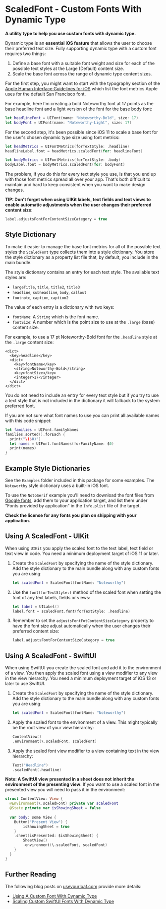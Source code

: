 # ScaledFont - Custom Fonts With Dynamic Type

**A utility type to help you use custom fonts with dynamic type.**

Dynamic type is an **essential iOS feature** that allows the user to choose their preferred text size. Fully supporting dynamic type with a custom font requires two things:

1. Define a base font with a suitable font weight and size for each of the possible text styles at the Large (Default) content size.
2. Scale the base font across the range of dynamic type content sizes.

For the first step, you might want to start with the typography section of the [Apple Human Interface Guidelines for iOS](https://developer.apple.com/design/human-interface-guidelines/ios/visual-design/typography/) which list the font metrics Apple uses for the default San Francisco font.

For example, here I'm creating a bold Noteworthy font at 17 points as the base headline font and a light version of the font for the base body font:

```swift
let headlineFont = UIFont(name: "Noteworthy-Bold", size: 17)
let bodyFont = UIFont(name: "Noteworthy-Light", size: 17)
```

For the second step, it's been possible since iOS 11 to scale a base font for the user's chosen dynamic type size using font metrics:

```swift
let headMetrics = UIFontMetrics(forTextStyle: .headline)
headlineLabel.font = headMetrics.scaledFont(for: headlineFont)

let bodyMetrics = UIFontMetrics(forTextStyle: .body)
bodyLabel.font = bodyMetrics.scaledFont(for: bodyFont)
```

The problem, if you do this for every text style you use, is that you end up with those font metrics spread all over your app. That's both difficult to maintain and hard to keep consistent when you want to make design changes.

**TIP: Don't forget when using UIKit labels, text fields and text views to enable automatic adjustments when the user changes their preferred content size:**

```swift
label.adjustsFontForContentSizeCategory = true
```

## Style Dictionary

To make it easier to manage the base font metrics for all of the possible text styles the `ScaledFont` type collects them into a style dictionary. You store the style dictionary as a property list file that, by default, you include in the main bundle.

The style dictionary contains an entry for each text style. The available text styles are:

- `largeTitle`, `title`, `title2`, `title3`
-  `headline`, `subheadline`, `body`, `callout`
-  `footnote`, `caption`, `caption2`

The value of each entry is a dictionary with two keys:

+ `fontName`: A `String` which is the font name.
+ `fontSize`: A number which is the point size to use at the `.large` (base) content size.

For example, to use a 17 pt Noteworthy-Bold font for the `.headline` style at the `.large` content size:

```
<dict>
  <key>headline</key>
  <dict>
    <key>fontName</key>
    <string>Noteworthy-Bold</string>
    <key>fontSize</key>
    <integer>17</integer>
  </dict>
</dict>
```

You do not need to include an entry for every text style but if you try to use a text style that is not included in the dictionary it will fallback to the system preferred font.

If you are not sure what font names to use you can print all available names with this code snippet:

```swift
let families = UIFont.familyNames
families.sorted().forEach {
  print("\($0)")
  let names = UIFont.fontNames(forFamilyName: $0)
  print(names)
}
```

## Example Style Dictionaries

See the `Examples` folder included in this package for some examples. The `Noteworthy` style dictionary uses a built-in iOS font.

To use the `NotoSerif` example you'll need to download the font files from [Google fonts](https://fonts.google.com/specimen/Noto+Serif), add them to your application target, and list them under "Fonts provided by application" in the `Info.plist` file of the target.

**Check the license for any fonts you plan on shipping with your application.**

## Using A ScaledFont - UIKit

When using `UIKit` you apply the scaled font to the text label, text field or text view in code. You need a minimum deployment target of iOS 11 or later. 

1. Create the `ScaledFont` by specifying the name of the style dictionary. Add the style dictionary to the main bundle along with any custom fonts you are using:

    ```swift
    let scaledFont = ScaledFont(fontName: "Noteworthy")
    ```

2. Use the `font(forTextStyle:)` method of the scaled font when setting the font of any text labels, fields or views: 

    ```swift
    let label = UILabel()
    label.font = scaledFont.font(forTextStyle: .headline)
    ```

3. Remember to set the `adjustsFontFotContentSizeCategory` property to have the font size adjust automatically when the user changes their preferred content size:

    ```swift
    label.adjustsFontForContentSizeCategory = true
    ```

## Using A ScaledFont - SwiftUI

When using SwiftUI you create the scaled font and add it to the environment of a view. You then apply the scaled font using a view modifier to any view in the view hierarchy. You need a minimum deployment target of iOS 13 or later to use SwiftUI. 

1. Create the `ScaledFont` by specifying the name of the style dictionary. Add the style dictionary to the main bundle along with any custom fonts you are using:

    ```swift
    let scaledFont = ScaledFont(fontName: "Noteworthy")
    ```

2. Apply the scaled font to the environment of a view. This might typically be the root view of your view hierarchy:

    ```swift
    ContentView()
    .environment(\.scaledFont, scaledFont)
    ```

3. Apply the scaled font view modifier to a view containing text in the view hierarchy:

    ```swift
    Text("Headline")
    .scaledFont(.headline)
    ```

**Note: A SwiftUI view presented in a sheet does not inherit the environment of the presenting view**. If you want to use a scaled font in the presented view you will need to pass it in the environment:

```swift
struct ContentView: View {
  @Environment(\.scaledFont) private var scaledFont
  @State private var isShowingSheet = false
  
  var body: some View {
    Button("Present View") {
        isShowingSheet = true
    }
    .sheet(isPresented: $isShowingSheet) {
        SheetView()
        .environment(\.scaledFont, scaledFont)
    }
  }
}
```

## Further Reading

The following blog posts on [useyourloaf.com](https://useyourloaf.com) provide more details:

+ [Using A Custom Font With Dynamic Type](https://useyourloaf.com/blog/using-a-custom-font-with-dynamic-type/)
+ [Scaling Custom SwiftUI Fonts With Dynamic Type](https://useyourloaf.com/blog/scaling-custom-swiftui-fonts-with-dynamic-type/)
